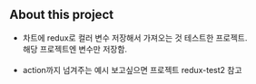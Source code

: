 ## About this project

-   차트에 redux로 컬러 변수 저장해서 가져오는 것 테스트한 프로젝트.<br/>
    해당 프로젝트엔 변수만 저장함.<br/>
    <br/>
-   action까지 넘겨주는 예시 보고싶으면 프로젝트 redux-test2 참고
